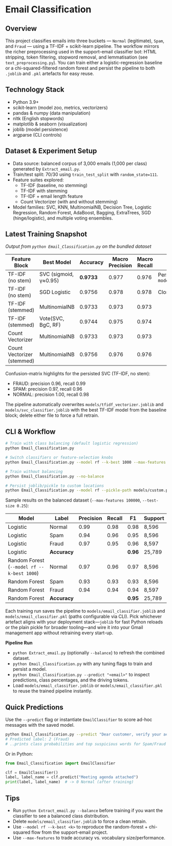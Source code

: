 # Email Classification

## Overview
This project classifies emails into three buckets — `Normal` (legitimate), `Spam`, and `Fraud` — using a TF-IDF + scikit-learn pipeline. The workflow mirrors the richer preprocessing used in the support-email classifier bot: HTML stripping, token filtering, stopword removal, and lemmatisation (see `text_preprocessing.py`). You can train either a logistic-regression baseline or a chi-squared-filtered random forest and persist the pipeline to both `.joblib` and `.pkl` artefacts for easy reuse.

## Technology Stack
- Python 3.9+
- scikit-learn (model zoo, metrics, vectorizers)
- pandas & numpy (data manipulation)
- nltk (English stopwords)
- matplotlib & seaborn (visualization)
- joblib (model persistence)
- argparse (CLI controls)

## Dataset & Experiment Setup
- Data source: balanced corpus of 3,000 emails (1,000 per class) generated by `Extract_email.py`.
- Train/test split: 70/30 using `train_test_split` with `random_state=111`.
- Feature suites explored:
  - TF-IDF (baseline, no stemming)
  - TF-IDF with stemming
  - TF-IDF + email length feature
  - Count Vectorizer (with and without stemming)
- Model families: SVC, KNN, MultinomialNB, Decision Tree, Logistic Regression, Random Forest, AdaBoost, Bagging, ExtraTrees, SGD (hinge/logistic), and multiple voting ensembles.

## Latest Training Snapshot
_Output from `python Email_Classification.py` on the bundled dataset_

| Feature Block | Best Model | Accuracy | Macro Precision | Macro Recall | Notes |
| --- | --- | --- | --- | --- | --- |
| TF-IDF (no stem) | SVC (sigmoid, γ≈0.95) | **0.9733** | 0.977 | 0.976 | Persisted to `models/svc_classifier.joblib` |
| TF-IDF (no stem) | SGD Logistic | 0.9756 | 0.978 | 0.978 | Close runner-up |
| TF-IDF (stemmed) | MultinomialNB | 0.9733 | 0.973 | 0.973 | |
| TF-IDF (stemmed) | Vote(SVC, BgC, RF) | 0.9744 | 0.975 | 0.974 | |
| Count Vectorizer | MultinomialNB | 0.9733 | 0.973 | 0.973 | |
| Count Vectorizer (stemmed) | MultinomialNB | 0.9756 | 0.976 | 0.976 | |

Confusion-matrix highlights for the persisted SVC (TF-IDF, no stem):
- FRAUD: precision 0.96, recall 0.99
- SPAM: precision 0.97, recall 0.96
- NORMAL: precision 1.00, recall 0.98

The pipeline automatically overwrites `models/tfidf_vectorizer.joblib` and `models/svc_classifier.joblib` with the best TF-IDF model from the baseline block; delete either file to force a full retrain.

## CLI & Workflow
```bash
# Train with class balancing (default logistic regression)
python Email_Classification.py

# Switch classifiers or feature-selection knobs
python Email_Classification.py --model rf --k-best 1000 --max-features 100000 --test-size 0.25

# Train without balancing
python Email_Classification.py --no-balance

# Persist joblib/pickle to custom locations
python Email_Classification.py --model rf --pickle-path models/custom.pkl --model-path models/custom.joblib
```

Sample results on the balanced dataset (`--max-features 100000`, `--test-size 0.25`):

| Model | Label   | Precision | Recall | F1 | Support |
|-------|---------|-----------|--------|----|---------|
| Logistic | Normal  | 0.99 | 0.98 | 0.98 | 8,596 |
| Logistic | Spam    | 0.94 | 0.96 | 0.95 | 8,596 |
| Logistic | Fraud   | 0.97 | 0.95 | 0.96 | 8,597 |
| Logistic | **Accuracy** | | | **0.96** | 25,789 |
| Random Forest (`--model rf --k-best 1000`) | Normal | 0.97 | 0.96 | 0.97 | 8,596 |
| Random Forest | Spam   | 0.93 | 0.93 | 0.93 | 8,596 |
| Random Forest | Fraud  | 0.94 | 0.94 | 0.94 | 8,597 |
| Random Forest | **Accuracy** | | | **0.95** | 25,789 |

Each training run saves the pipeline to `models/email_classifier.joblib` and `models/email_classifier.pkl` (paths configurable via CLI).
Pick whichever artefact aligns with your deployment stack—`joblib` for fast Python reloads or the plain pickle for broader tooling—and wire it into your Gmail management app without retraining every start-up.

**Pipeline Run**
- `python Extract_email.py` (optionally `--balance`) to refresh the combined dataset.
- `python Email_Classification.py` with any tuning flags to train and persist a model.
- `python Email_Classification.py --predict "<email>"` to inspect predictions, class percentages, and the driving tokens.
- Load `models/email_classifier.joblib` or `models/email_classifier.pkl` to reuse the trained pipeline instantly.

## Quick Predictions
Use the `--predict` flag or instantiate `EmailClassifier` to score ad-hoc messages with the saved model.

```bash
python Email_Classification.py --predict "Dear customer, verify your account immediately..."
# Predicted label: 2 (Fraud)
# ..prints class probabilities and top suspicious words for Spam/Fraud
```

Or in Python:

```python
from Email_Classification import EmailClassifier

clf = EmailClassifier()
label, label_name = clf.predict("Meeting agenda attached")
print(label, label_name)  # -> 0 Normal (after training)
```

## Tips
- Run `python Extract_email.py --balance` before training if you want the classifier to see a balanced class distribution.
- Delete `models/email_classifier.joblib` to force a clean retrain.
- Use `--model rf --k-best <k>` to reproduce the random-forest + chi-squared flow from the support-email project.
- Use `--max-features` to trade accuracy vs. vocabulary size/performance.